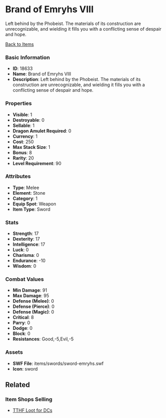 # Brand of Emryhs VIII

Left behind by the Phobeist. The materials of its construction are unrecognizable, and wielding it fills you with a conflicting sense of despair and hope.

[Back to Items](../items.md)

### Basic Information

- **ID**: 18633
- **Name**: Brand of Emryhs VIII
- **Description**: Left behind by the Phobeist. The materials of its construction are unrecognizable, and wielding it fills you with a conflicting sense of despair and hope.

### Properties

- **Visible**: 1
- **Destroyable**: 0
- **Sellable**: 1
- **Dragon Amulet Required**: 0
- **Currency**: 1
- **Cost**: 250
- **Max Stack Size**: 1
- **Bonus**: 8
- **Rarity**: 20
- **Level Requirement**: 90

### Attributes

- **Type**: Melee
- **Element**: Stone
- **Category**: 1
- **Equip Spot**: Weapon
- **Item Type**: Sword

### Stats

- **Strength**: 17
- **Dexterity**: 17
- **Intelligence**: 17
- **Luck**: 0
- **Charisma**: 0
- **Endurance**: -10
- **Wisdom**: 0

### Combat Values

- **Min Damage**: 91
- **Max Damage**: 95
- **Defense (Melee)**: 0
- **Defense (Pierce)**: 0
- **Defense (Magic)**: 0
- **Critical**: 8
- **Parry**: 0
- **Dodge**: 0
- **Block**: 0
- **Resistances**: Good,-5,Evil,-5

### Assets

- **SWF File**: items/swords/sword-emryhs.swf
- **Icon**: sword

## Related

### Item Shops Selling

- [TTHF Loot for DCs](../item-shops/616-tthf-loot-for-dcs.md)

